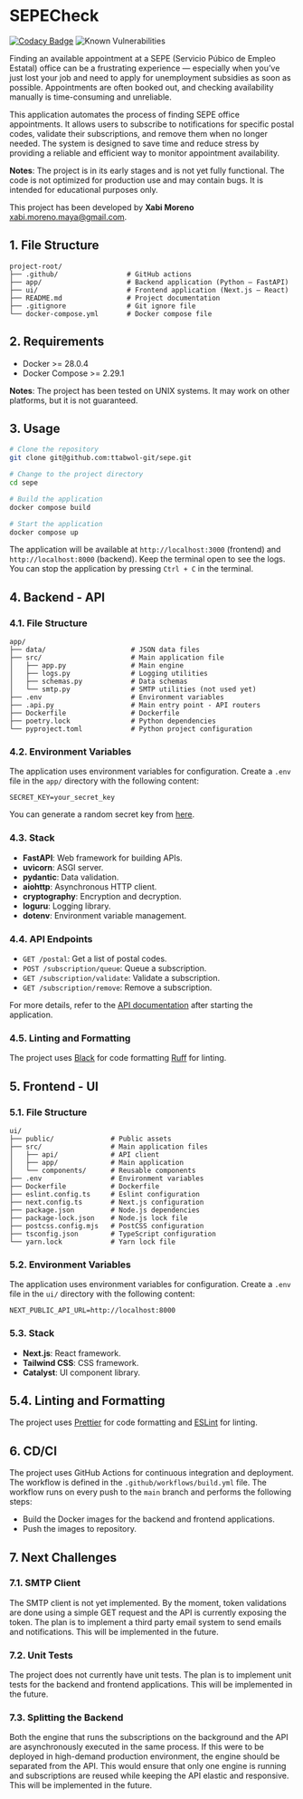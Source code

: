 # SEPECheck
[![Codacy Badge](https://app.codacy.com/project/badge/Grade/160ab9d6850840388dc3f2798c7220db)](https://app.codacy.com/gh/ttabwol-git/sepe/dashboard)
![Known Vulnerabilities](https://snyk.io/test/github/ttabwol-git/sepe/badge.svg)

Finding an available appointment at a SEPE (Servicio Púbico de Empleo Estatal) office can be a frustrating experience — especially when you’ve just lost your job and need to apply for unemployment subsidies as soon as possible. Appointments are often booked out, and checking availability manually is time-consuming and unreliable.

This application automates the process of finding SEPE office appointments. It allows users to subscribe to notifications for specific postal codes, validate their subscriptions, and remove them when no longer needed. The system is designed to save time and reduce stress by providing a reliable and efficient way to monitor appointment availability.

**Notes**: The project is in its early stages and is not yet fully functional. The code is not optimized for production use and may contain bugs. It is intended for educational purposes only.

This project has been developed by **Xabi Moreno** <xabi.moreno.maya@gmail.com>.

## 1. File Structure
```
project-root/
├── .github/                 # GitHub actions
├── app/                     # Backend application (Python – FastAPI)
├── ui/                      # Frontend application (Next.js – React)
├── README.md                # Project documentation
├── .gitignore               # Git ignore file
└── docker-compose.yml       # Docker compose file
```

## 2. Requirements
- Docker >= 28.0.4
- Docker Compose >= 2.29.1

**Notes**: The project has been tested on UNIX systems. It may work on other platforms, but it is not guaranteed.

## 3. Usage
```bash
# Clone the repository
git clone git@github.com:ttabwol-git/sepe.git

# Change to the project directory
cd sepe

# Build the application
docker compose build

# Start the application
docker compose up
```
The application will be available at `http://localhost:3000` (frontend) and `http://localhost:8000` (backend). Keep the terminal open to see the logs. You can stop the application by pressing `Ctrl + C` in the terminal.

## 4. Backend - API
### 4.1. File Structure
```
app/
├── data/                     # JSON data files
├── src/                      # Main application file
│   ├── app.py                # Main engine
│   ├── logs.py               # Logging utilities
│   ├── schemas.py            # Data schemas
│   └── smtp.py               # SMTP utilities (not used yet)
├── .env                      # Environment variables
├── .api.py                   # Main entry point - API routers
├── Dockerfile                # Dockerfile
├── poetry.lock               # Python dependencies
└── pyproject.toml            # Python project configuration
```

### 4.2. Environment Variables
The application uses environment variables for configuration. Create a `.env` file in the `app/` directory with the following content:
```env
SECRET_KEY=your_secret_key
```
You can generate a random secret key from [here](https://fernetkeygen.com/).

### 4.3. Stack
- **FastAPI**: Web framework for building APIs.
- **uvicorn**: ASGI server.
- **pydantic**: Data validation.
- **aiohttp**: Asynchronous HTTP client.
- **cryptography**: Encryption and decryption.
- **loguru**: Logging library.
- **dotenv**: Environment variable management.

### 4.4. API Endpoints
- `GET /postal`: Get a list of postal codes.
- `POST /subscription/queue`: Queue a subscription.
- `GET /subscription/validate`: Validate a subscription.
- `GET /subscription/remove`: Remove a subscription. 

For more details, refer to the [API documentation](http://localhost:8000/docs) after starting the application.

### 4.5. Linting and Formatting
The project uses [Black](https://black.readthedocs.io/en/stable/) for code formatting [Ruff](https://docs.astral.sh/ruff/) for linting.


## 5. Frontend - UI
### 5.1. File Structure
```
ui/
├── public/              # Public assets
├── src/                 # Main application files
│   ├── api/             # API client
│   ├── app/             # Main application
│   └── components/      # Reusable components
├── .env                 # Environment variables
├── Dockerfile           # Dockerfile
├── eslint.config.ts     # Eslint configuration
├── next.config.ts       # Next.js configuration
├── package.json         # Node.js dependencies
├── package-lock.json    # Node.js lock file
├── postcss.config.mjs   # PostCSS configuration
├── tsconfig.json        # TypeScript configuration
└── yarn.lock            # Yarn lock file
```

### 5.2. Environment Variables
The application uses environment variables for configuration. Create a `.env` file in the `ui/` directory with the following content:
```env
NEXT_PUBLIC_API_URL=http://localhost:8000
```

### 5.3. Stack
- **Next.js**: React framework.
- **Tailwind CSS**: CSS framework.
- **Catalyst**: UI component library.

## 5.4. Linting and Formatting
The project uses [Prettier](https://prettier.io/) for code formatting and [ESLint](https://eslint.org/) for linting.

## 6. CD/CI
The project uses GitHub Actions for continuous integration and deployment. The workflow is defined in the `.github/workflows/build.yml` file. The workflow runs on every push to the `main` branch and performs the following steps:
- Build the Docker images for the backend and frontend applications.
- Push the images to repository.

## 7. Next Challenges

### 7.1. SMTP Client
The SMTP client is not yet implemented. By the moment, token validations are done using a simple GET request and the API is currently exposing the token. The plan is to implement a third party email system to send emails and notifications. This will be implemented in the future.

### 7.2. Unit Tests
The project does not currently have unit tests. The plan is to implement unit tests for the backend and frontend applications. This will be implemented in the future.

### 7.3. Splitting the Backend
Both the engine that runs the subscriptions on the background and the API are asynchronously executed in the same process. If this were to be deployed in high-demand production environment, the engine should be separated from the API. This would ensure that only one engine is running and subscriptions are reused while keeping the API elastic and responsive. This will be implemented in the future.
